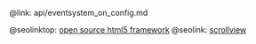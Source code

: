 @link: api/eventsystem_on_config.md

@seolinktop: [open source html5 framework](https://webix.com)
@seolink: [scrollview](https://webix.com/widget/scrollview/)